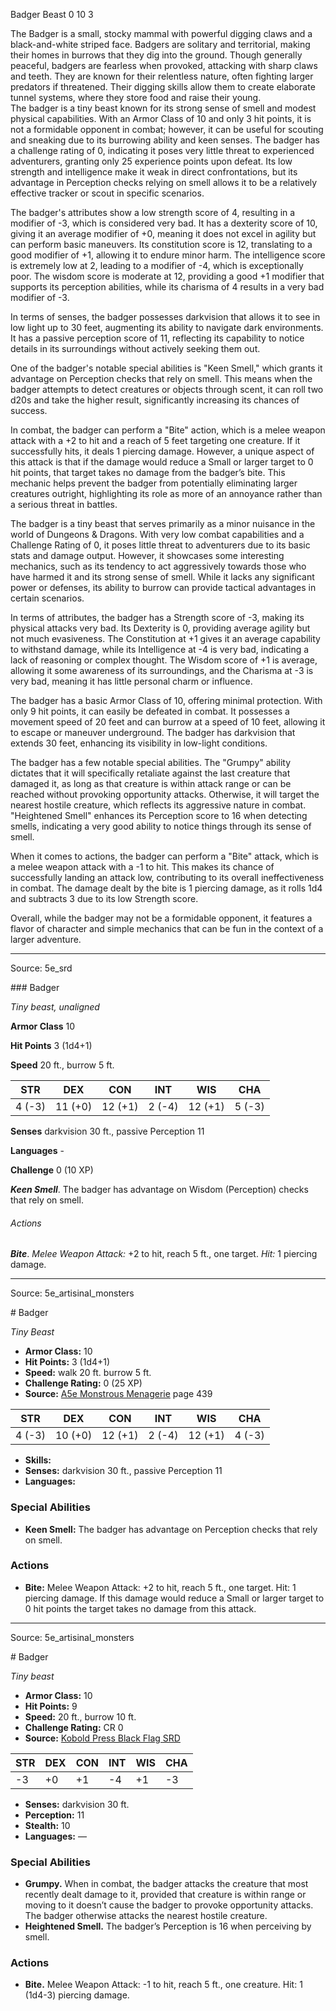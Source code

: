 <MonsterName/>Badger</MonsterName>
<CreatureType/>Beast</CreatureType>
<CR/>0</CR>
<AC/>10</AC>
<HP/>3</HP>
<summary>The Badger is a small, stocky mammal with powerful digging claws and a black-and-white striped face. Badgers are solitary and territorial, making their homes in burrows that they dig into the ground. Though generally peaceful, badgers are fearless when provoked, attacking with sharp claws and teeth. They are known for their relentless nature, often fighting larger predators if threatened. Their digging skills allow them to create elaborate tunnel systems, where they store food and raise their young.</summary>

<summary>The badger is a tiny beast known for its strong sense of smell and modest physical capabilities. With an Armor Class of 10 and only 3 hit points, it is not a formidable opponent in combat; however, it can be useful for scouting and sneaking due to its burrowing ability and keen senses. The badger has a challenge rating of 0, indicating it poses very little threat to experienced adventurers, granting only 25 experience points upon defeat. Its low strength and intelligence make it weak in direct confrontations, but its advantage in Perception checks relying on smell allows it to be a relatively effective tracker or scout in specific scenarios.</summary>

<detail>

The badger's attributes show a low strength score of 4, resulting in a modifier of -3, which is considered very bad. It has a dexterity score of 10, giving it an average modifier of +0, meaning it does not excel in agility but can perform basic maneuvers. Its constitution score is 12, translating to a good modifier of +1, allowing it to endure minor harm. The intelligence score is extremely low at 2, leading to a modifier of -4, which is exceptionally poor. The wisdom score is moderate at 12, providing a good +1 modifier that supports its perception abilities, while its charisma of 4 results in a very bad modifier of -3.

In terms of senses, the badger possesses darkvision that allows it to see in low light up to 30 feet, augmenting its ability to navigate dark environments. It has a passive perception score of 11, reflecting its capability to notice details in its surroundings without actively seeking them out.

One of the badger's notable special abilities is "Keen Smell," which grants it advantage on Perception checks that rely on smell. This means when the badger attempts to detect creatures or objects through scent, it can roll two d20s and take the higher result, significantly increasing its chances of success.

In combat, the badger can perform a "Bite" action, which is a melee weapon attack with a +2 to hit and a reach of 5 feet targeting one creature. If it successfully hits, it deals 1 piercing damage. However, a unique aspect of this attack is that if the damage would reduce a Small or larger target to 0 hit points, that target takes no damage from the badger’s bite. This mechanic helps prevent the badger from potentially eliminating larger creatures outright, highlighting its role as more of an annoyance rather than a serious threat in battles.

The badger is a tiny beast that serves primarily as a minor nuisance in the world of Dungeons & Dragons. With very low combat capabilities and a Challenge Rating of 0, it poses little threat to adventurers due to its basic stats and damage output. However, it showcases some interesting mechanics, such as its tendency to act aggressively towards those who have harmed it and its strong sense of smell. While it lacks any significant power or defenses, its ability to burrow can provide tactical advantages in certain scenarios.

In terms of attributes, the badger has a Strength score of -3, making its physical attacks very bad. Its Dexterity is 0, providing average agility but not much evasiveness. The Constitution at +1 gives it an average capability to withstand damage, while its Intelligence at -4 is very bad, indicating a lack of reasoning or complex thought. The Wisdom score of +1 is average, allowing it some awareness of its surroundings, and the Charisma at -3 is very bad, meaning it has little personal charm or influence.

The badger has a basic Armor Class of 10, offering minimal protection. With only 9 hit points, it can easily be defeated in combat. It possesses a movement speed of 20 feet and can burrow at a speed of 10 feet, allowing it to escape or maneuver underground. The badger has darkvision that extends 30 feet, enhancing its visibility in low-light conditions.

The badger has a few notable special abilities. The "Grumpy" ability dictates that it will specifically retaliate against the last creature that damaged it, as long as that creature is within attack range or can be reached without provoking opportunity attacks. Otherwise, it will target the nearest hostile creature, which reflects its aggressive nature in combat. "Heightened Smell" enhances its Perception score to 16 when detecting smells, indicating a very good ability to notice things through its sense of smell.

When it comes to actions, the badger can perform a "Bite" attack, which is a melee weapon attack with a -1 to hit. This makes its chance of successfully landing an attack low, contributing to its overall ineffectiveness in combat. The damage dealt by the bite is 1 piercing damage, as it rolls 1d4 and subtracts 3 due to its low Strength score.

Overall, while the badger may not be a formidable opponent, it features a flavor of character and simple mechanics that can be fun in the context of a larger adventure.</detail>



---

Source: 5e_srd

<statblock>
### Badger

*Tiny beast, unaligned*

**Armor Class** 10

**Hit Points** 3 (1d4+1)

**Speed** 20 ft., burrow 5 ft.

| STR    | DEX     | CON     | INT    | WIS     | CHA    |
|--------|---------|---------|--------|---------|--------|
| 4 (-3) | 11 (+0) | 12 (+1) | 2 (-4) | 12 (+1) | 5 (-3) |

**Senses** darkvision 30 ft., passive Perception 11

**Languages** -

**Challenge** 0 (10 XP)

***Keen Smell***. The badger has advantage on Wisdom (Perception) checks that rely on smell.

###### Actions

***Bite***. *Melee Weapon Attack:* +2 to hit, reach 5 ft., one target. *Hit:* 1 piercing damage.</statblock>




---

Source: 5e_artisinal_monsters

<statblock>
# Badger

*Tiny* *Beast*

- **Armor Class:** 10
- **Hit Points:** 3 (1d4+1)
- **Speed:** walk 20 ft. burrow 5 ft.
- **Challenge Rating:** 0 (25 XP)
- **Source:** [A5e Monstrous Menagerie](https://enpublishingrpg.com/products/level-up-monstrous-menagerie-a5e) page 439

| STR | DEX | CON | INT | WIS | CHA |
| --- | --- | --- | --- | --- | --- |
| 4 (-3) | 10 (+0) | 12 (+1) | 2 (-4) | 12 (+1) | 4 (-3) |

- **Skills:** 
- **Senses:** darkvision 30 ft., passive Perception 11
- **Languages:** 

### Special Abilities

- **Keen Smell:** The badger has advantage on Perception checks that rely on smell.

### Actions

- **Bite:** Melee Weapon Attack: +2 to hit, reach 5 ft., one target. Hit: 1 piercing damage. If this damage would reduce a Small or larger target to 0 hit points  the target takes no damage from this attack.


</statblock>




---

Source: 5e_artisinal_monsters

<statblock>
# Badger

*Tiny beast*

- **Armor Class:** 10
- **Hit Points:** 9
- **Speed:** 20 ft., burrow 10 ft.
- **Challenge Rating:** CR 0
- **Source:** [Kobold Press Black Flag SRD](https://koboldpress.com/black-flag-roleplaying/)

| STR | DEX | CON | INT | WIS | CHA |
| --- | --- | --- | --- | --- | --- |
| -3 | +0 | +1 | -4 | +1 | -3 |

- **Senses:** darkvision 30 ft.
- **Perception:** 11
- **Stealth:** 10
- **Languages:** —

### Special Abilities

- **Grumpy.** When in combat, the badger attacks the creature that most recently dealt damage to it, provided that creature is within range or moving to it doesn’t cause the badger to provoke opportunity attacks. The badger otherwise attacks the nearest hostile creature.
- **Heightened Smell.** The badger’s Perception is 16 when perceiving by smell.

### Actions

- **Bite.** Melee Weapon Attack: -1 to hit, reach 5 ft., one creature. Hit: 1 (1d4-3) piercing damage.

</statblock>


